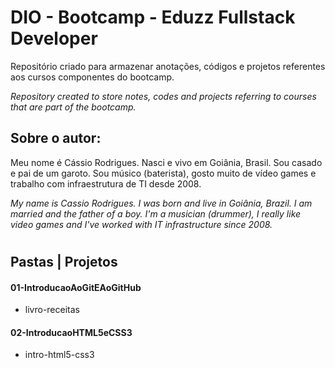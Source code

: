 # DIO - Bootcamp - Eduzz Fullstack Developer

Repositório criado para armazenar anotações, códigos e projetos referentes aos cursos componentes do bootcamp.

*Repository created to store notes, codes and projects referring to courses that are part of the bootcamp.*

## Sobre o autor: 

Meu nome é Cássio Rodrigues. Nasci e vivo em Goiânia, Brasil. Sou casado e pai de um garoto. Sou músico (baterista), gosto muito de vídeo games e trabalho com infraestrutura de TI desde 2008.

*My name is Cassio Rodrigues. I was born and live in Goiânia, Brazil. I am married and the father of a boy. I'm a musician (drummer), I really like video games and I've worked with IT infrastructure since 2008.*

# 

## Pastas | Projetos

#### 01-IntroducaoAoGitEAoGitHub

- livro-receitas

#### 02-IntroducaoHTML5eCSS3

- intro-html5-css3
